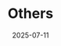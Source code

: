 ---
title: 'Others'
date: 2025-07-11
type: landing

design:
  spacing: '5rem'

# Note: `username` refers to the user's folder name in `content/authors/`

# Page sections
sections:
  - block: resume-experience
    content:
      title: Experience
      username: admin
      design:
        # Hugo date format
        date_format: 'January 2006'
        # Education or Experience section first?
        is_education_first: false
  - block: resume-awards
    content:
      title: Awards
      username: admin
---